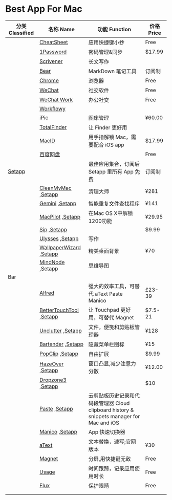 # Best App For Mac

| 分类 Classified 	| 名称 Name 	| 功能 Function 	| 价格 Price 	|
|-------------------------------	|-----------------------------------------------------------------------------------------------------------------------------------	|-------------------------------------------	|------------	|
|   | [CheatSheet](https://www.mediaatelier.com/CheatSheet/) | 应用快捷键小抄 | Free |
|   | [1Password](https://agilebits.com/) | 密码管理&同步 | $17.99 |
|  	| [Scrivener](https://www.literatureandlatte.com/scrivener/download) 	| 长文写作 	|  	|
|  	| [Bear](https://itunes.apple.com/cn/app/%E7%86%8A%E6%8E%8C%E8%AE%B0/id1091189122?mt=12) 	|  MarkDown 笔记工具 	|  订阅制	|
|  	| [Chrome](https://www.google.com/chrome/thank-you.html?statcb=0&installdataindex=empty) 	| 浏览器 	|  Free	|
|   | [WeChat](https://itunes.apple.com/cn/app/wechat/id836500024?l=en&mt=12) | 社交软件 | Free |
|  	| [WeChat Work](https://itunes.apple.com/cn/app/%E4%BC%81%E4%B8%9A%E5%BE%AE%E4%BF%A1/id1189898970?mt=12) 	|  办公社交	|  Free	|
|  	| [Workflowy](https://workflowy.com/accounts/login/) 	|  	|  	|
|  	| [iPic](https://itunes.apple.com/cn/app/ipic-image-upload-tool/id1101244278?l=en&mt=12)	| 图床管理 	| ¥60.00	|
|  	| [TotalFinder](https://totalfinder.binaryage.com/) 	| 让 Finder 更好用 	|  	|
|   | [MacID](https://macid.co/) | 用手指解锁 Mac，需要配合 iOS app | $17.99 |
|  	| [百度网盘](https://pan.baidu.com/download#pan) 	|  	|  Free	|
| [Setapp](https://setapp.com/)  	|  	|  最佳应用集合，订阅后Setapp 里所有 App 免费	|  订阅制	|
|  	| [CleanMyMac](https://macpaw.com/cleanmymac) ,[Setapp](https://setapp.com/apps/cleanmymac-x) 	|  清理大师	| ¥281	|
|  	| [Gemini](https://macpaw.com/zh/store/gemini) ,[Setapp](https://setapp.com/apps/gemini) 	|  智能重复文件查找程序	| ¥141	|
|  	| [MacPilot](https://www.koingosw.com/products/macpilot/) ,[Setapp](https://setapp.com/apps/macpilot)	| 在Mac OS X中解锁1200功能	| ¥29.95	|
|  	| [Sip](https://sipapp.io/) ,[Setapp](https://setapp.com/apps/sip) 	|  	| $9.99	|
|  	| [Ulysses](https://ulysses.app/) ,[Setapp](https://setapp.com/apps/ulysses) 	|  写作	|  	|
|  	| [WallpaperWizard](https://macpaw.com/zh/store/wallpaper-wizard) ,[Setapp](https://setapp.com/apps/wallpaper-wizard) 	|  精美桌面背景	|  ¥70	|
|   | [MindNode](https://mindnode.com/mindnode/mac) ,[Setapp](https://setapp.com/apps/mindnode) | 思维导图 | 
| Bar 	|  	|  	|  	|
|  	| [Alfred](https://www.alfredapp.com/) 	| 强大的效率工具，可替代 aText Paste Manico 	| £23-39	|
|  	| [BetterTouchTool](https://folivora.ai/) ,[Setapp](https://setapp.com/apps/bettertouchtool) | 让 Touchpad 更好用，可替代 Magnet 	|  $7.5-21	|
|  	| [Unclutter](https://unclutterapp.com/) ,[Setapp](https://setapp.com/apps/unclutter)	| 文件，便笺和剪贴板管理器 	| ¥128	|
|  	| [Bartender](https://www.macbartender.com/) ,[Setapp](https://setapp.com/apps/bartender)	| 隐藏菜单栏图标 	| ¥15	|
|  	| [PopClip](https://pilotmoon.com/popclip/) ,[Setapp](https://itunes.apple.com/cn/app/popclip/id445189367?l=en&mt=12 ) 	|  自由扩展	|  $9.99	|
|  	| [HazeOver](https://hazeover.com/) ,[Setapp](https://setapp.com/apps/hazeover) 	| 窗口凸显,减少注意力分散 	| ¥12.00	|
|  	| [Dropzone3](https://aptonic.com/) ,[Setapp](https://setapp.com/apps/dropzone) 	|  	| $10	|
|  	| [Paste](https://pasteapp.me/) ,[Setapp](https://setapp.com/apps/paste) 	|  云剪贴板历史记录和代码段管理器 Cloud clipboard history & snippets manager for Mac and iOS	|  	|
|  	| [Manico](https://manico.im/) ,[Setapp](https://itunes.apple.com/cn/app/manico/id724472954?mt=12) 	|  App 快速切换器	|  	|
|  	| [aText](http://www.trankynam.com/atext/) 	| 文本替换，速写;官网版本 	| ¥30	|
|  	| [Magnet](https://itunes.apple.com/cn/app/magnet/id441258766?mt=12) 	| 分屏,用快捷键无敌 	| Free	|
|  	| [Usage](https://www.mediaatelier.com/Usage/) 	| 时间跟踪，记录应用使用时长 	| Free	|
|  	| [Flux](https://justgetflux.com/) 	| 保护眼睛 	|  Free	|
|  	|  	|  	|  	|
|  	|  	|  	|  	|


